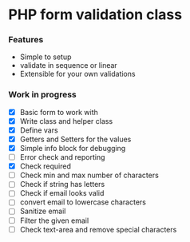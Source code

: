 # PHP form validation class
### Features
* Simple to setup
* validate in sequence or linear
* Extensible for your own validations

### Work in progress
- [x] Basic form to work with
- [x] Write class and helper class
- [x] Define vars
- [x] Getters and Setters for the values
- [x] Simple info block for debugging
- [ ] Error check and reporting
- [x] Check required
- [ ] Check min and max number of characters
- [ ] Check if string has letters
- [ ] Check if email looks valid
- [ ] convert email to lowercase characters
- [ ] Sanitize email
- [ ] Filter the given email
- [ ] Check text-area and remove special characters
